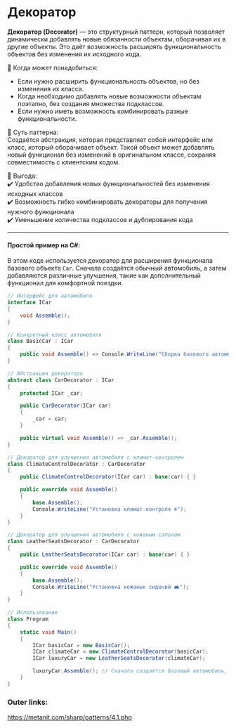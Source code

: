 
# Декоратор

**Декоратор (Decorator)** — это структурный паттерн, который позволяет динамически добавлять новые обязанности объектам, оборачивая их в другие объекты. Это даёт возможность расширять функциональность объектов без изменения их исходного кода.

📌 Когда может понадобиться:  
- Если нужно расширить функциональность объектов, но без изменения их класса.  
- Когда необходимо добавлять новые возможности объектам поэтапно, без создания множества подклассов.  
- Если нужно иметь возможность комбинировать разные функциональности.

📌 Суть паттерна:  
Создаётся абстракция, которая представляет собой интерфейс или класс, который оборачивает объект. Такой объект может добавлять новый функционал без изменений в оригинальном классе, сохраняя совместимость с клиентским кодом.

📌 Выгода:  
✔️ Удобство добавления новых функциональностей без изменения исходных классов  
✔️ Возможность гибко комбинировать декораторы для получения нужного функционала  
✔️ Уменьшение количества подклассов и дублирования кода

---
#### Простой пример на C#:
В этом коде используется декоратор для расширения функционала базового объекта `Car`. Сначала создаётся обычный автомобиль, а затем добавляются различные улучшения, такие как дополнительный функционал для комфортной поездки.

```csharp
// Интерфейс для автомобиля
interface ICar
{
    void Assemble();
}

// Конкретный класс автомобиля
class BasicCar : ICar
{
    public void Assemble() => Console.WriteLine("Сборка базового автомобиля 🚗");
}

// Абстракция декоратора
abstract class CarDecorator : ICar
{
    protected ICar _car;

    public CarDecorator(ICar car)
    {
        _car = car;
    }

    public virtual void Assemble() => _car.Assemble();
}

// Декоратор для улучшения автомобиля с климат-контролем
class ClimateControlDecorator : CarDecorator
{
    public ClimateControlDecorator(ICar car) : base(car) { }

    public override void Assemble()
    {
        base.Assemble();
        Console.WriteLine("Установка климат-контроля ❄️");
    }
}

// Декоратор для улучшения автомобиля с кожаным салоном
class LeatherSeatsDecorator : CarDecorator
{
    public LeatherSeatsDecorator(ICar car) : base(car) { }

    public override void Assemble()
    {
        base.Assemble();
        Console.WriteLine("Установка кожаных сидений 🛋️");
    }
}

// Использование
class Program
{
    static void Main()
    {
        ICar basicCar = new BasicCar();
        ICar climateCar = new ClimateControlDecorator(basicCar);
        ICar luxuryCar = new LeatherSeatsDecorator(climateCar);

        luxuryCar.Assemble(); // Сначала создаётся базовый автомобиль, потом добавляются улучшения
    }
}
````

### Outer links:
https://metanit.com/sharp/patterns/4.1.php